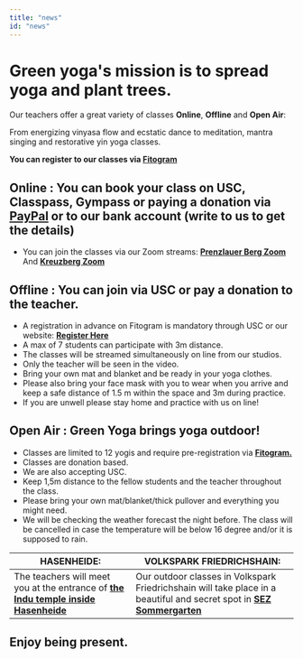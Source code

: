 ```yaml
---
title: "news"
id: "news"
---
```


  

# Green yoga's mission is to spread yoga and plant trees.

  

  

Our teachers offer a great variety of classes **Online**, **Offline** and **Open Air**: 

From energizing vinyasa flow and ecstatic dance to meditation, mantra singing and restorative yin yoga classes. 

**You can register to our classes via [Fitogram](https://widget.fitogram.pro/green-yoga/?fito-embedded=true&w=/list-view)**

## Online : You can book your class on USC, Classpass, Gympass or paying a donation via [**PayPal**](https://www.paypal.me/GreenYoga) or to our bank account (write to us to get the details)

  

  

- You can join the classes via our Zoom streams: [**Prenzlauer Berg Zoom**](https://zoom.us/j/2406630203?pwd=UjBBN2FOamw3cnRLZ1RBdDFKRlhkdz09) And [**Kreuzberg Zoom**](https://us04web.zoom.us/j/828001574?pwd=WWtUWHdDR3ZVTFBadFl3cFRDUWxFUT09)

  

  

## Offline : You can join via USC or pay a donation to the teacher.

  

- A registration in advance on Fitogram is mandatory through USC or our website: **[Register Here](https://widget.fitogram.pro/green-yoga/?fito-embedded=true&w=/list-view)**
- A max of 7 students can participate with 3m distance.
- The classes will be streamed simultaneously on line from our studios.
- Only the teacher will be seen in the video.
- Bring your own mat and blanket and be ready in your yoga clothes.
- Please also bring your face mask with you to wear when you arrive and keep a safe distance of 1.5 m within the space and 3m during practice.
- If you are unwell please stay home and practice with us on line!

  

  

## Open Air : Green Yoga brings yoga outdoor!

  

  

 - Classes are limited to 12 yogis and require pre-registration via
   **[Fitogram.](https://widget.fitogram.pro/green-yoga/?fito-embedded=true&w=/list-view)**
 - Classes are donation based.
 - We are also accepting USC.
 -  Keep 1,5m distance to the fellow students and the teacher throughout
   the class.
   - Please bring your own mat/blanket/thick pullover and everything you
   might need.
-  We will be checking the weather forecast the night before. The class
   will be cancelled in case the temperature will be below 16 degree
   and/or it is supposed to rain.

 | HASENHEIDE:                                                                                                                                                                                                                                                                                                                                                                         | VOLKSPARK FRIEDRICHSHAIN:                                                                                                                                                                                                                                                                                                                                       |
 | ----------------------------------------------------------------------------------------------------------------------------------------------------------------------------------------------------------------------------------------------------------------------------------------------------------------------------------------------------------------------------------- | --------------------------------------------------------------------------------------------------------------------------------------------------------------------------------------------------------------------------------------------------------------------------------------------------------------------------------------------------------------- |
 | The teachers will meet you at the entrance of [**the Indu temple inside Hasenheide**](https://www.google.com/maps/place/Sri+Ganesha+Hindu+Tempel+e.V./@52.4873594,13.4169406,17z/data=!4m13!1m7!3m6!1s0x47a84fc89c47090b:0xc59d96e75be0703e!2sHasenheide,+10967+Berlin!3b1!8m2!3d52.4878886!4d13.4160823!3m4!1s0x47a84fb804e38735:0x546e0eda7743e0b5!8m2!3d52.4869274!4d13.4207788) | Our outdoor classes in Volkspark Friedrichshain will take place in a beautiful and secret spot in [**SEZ Sommergarten**](https://www.google.com/maps/place/SEZ+Sommergarten/@52.5268753,13.4429435,18z/data=!4m12!1m6!3m5!1s0x0:0x62d37862c3f264d0!2sSEZ+Sommergarten!8m2!3d52.5267169!4d13.4426806!3m4!1s0x0:0x62d37862c3f264d0!8m2!3d52.5267169!4d13.4426806) |


  


  

  

## Enjoy being present.